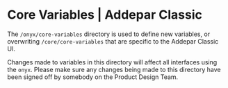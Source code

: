 # Core Variables | Addepar Classic

The `/onyx/core-variables` directory is used to define new variables, or overwriting `/core/core-variables` that are specific to the Addepar Classic UI.

Changes made to variables in this directory will affect all interfaces using the `onyx`. Please make sure any changes being made to this directory have been signed off by somebody on the Product Design Team.
